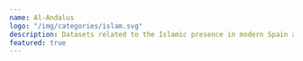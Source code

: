 ```yaml
---
name: Al-Andalus
logo: "/img/categories/islam.svg"
description: Datasets related to the Islamic presence in modern Spain and Portugal. <br> Datasets are ordered by the last modified date.
featured: true
---
```

